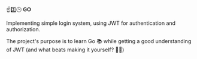 ☝2️⃣🕒 **GO**

Implementing simple login system, using JWT for authentication and authorization. 

The project's purpose is to learn Go 📚 while getting a good understanding of JWT (and what beats making it yourself? 🐱‍🏍)
